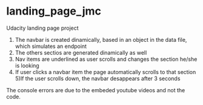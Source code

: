 # landing_page_jmc
Udacity landing page project

1) The navbar is created dinamically, based in an object in the data file, which simulates an endpoint
2) The others sectios are generated dinamically as well
3) Nav items are underlined as user scrolls and changes the section he/she is looking
4) If user clicks a navbar item the page automatically scrolls to that section
5)If the user scrolls down, the navbar desappears after 3 seconds

The console errors are due to the embeded youtube videos and not the code.
